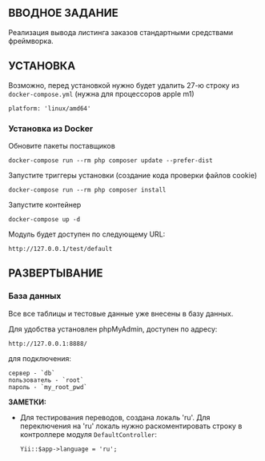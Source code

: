 

ВВОДНОЕ ЗАДАНИЕ
------------

Реализация вывода листинга заказов стандартными средствами фреймворка.


УСТАНОВКА
------------

Возможно, перед установкой нужно будет удалить 27-ю строку из `docker-compose.yml` (нужна для процессоров apple m1)

    platform: 'linux/amd64'

### Установка из Docker

Обновите пакеты поставщиков

    docker-compose run --rm php composer update --prefer-dist

Запустите триггеры установки (создание кода проверки файлов cookie)

    docker-compose run --rm php composer install    
    
Запустите контейнер

    docker-compose up -d
    
Модуль будет доступен по следующему URL:

    http://127.0.0.1/test/default

РАЗВЕРТЫВАНИЕ
-------------

### База данных

Все все таблицы и тестовые данные уже внесены в базу данных.

Для удобства установлен phpMyAdmin, доступен по адресу:

    http://127.0.0.1:8888/

для подключения:

    сервер - `db`
    пользователь - `root`
    пароль - `my_root_pwd`

**ЗАМЕТКИ:**
- Для тестирования переводов, создана локаль 'ru'. Для переключения на 'ru' локаль нужно раскоментировать строку в контроллере модуля `DefaultController`:

      Yii::$app->language = 'ru';
